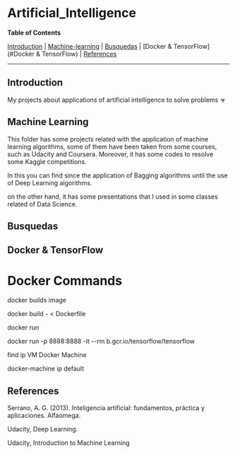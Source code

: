 # Artificial_Intelligence


**Table of Contents**

[Introduction](#introduction)
| [Machine-learning](#machine-learning)
| [Busquedas](#Busquedas)
| [Docker & TensorFlow](#Docker & TensorFlow)
| [References](#Referencias)

---

## Introduction ##

My projects about applications of artificial intelligence to solve problems ☣


## Machine Learning ##
This folder has some projects related with the application of machine learning algorithms, some of them have been taken from some courses, such as Udacity and Coursera. Moreover, it has some codes to resolve some Kaggle competitions. 

In this you can find  since the application of Bagging algorithms until the use of Deep Learning algorithms. 

on the other hand, it has some presentations that I used in some classes related of Data Science.

## Busquedas ##

## Docker & TensorFlow ##

# Docker Commands #

docker builds image

docker build - < Dockerfile

docker run

docker run -p 8888:8888 -it --rm b.gcr.io/tensorflow/tensorflow

find ip VM Docker Machine

docker-machine ip default


##  References ##

Serrano, A. G. (2013). Inteligencia artificial: fundamentos, práctica y aplicaciones. Alfaomega.

Udacity, Deep Learning.

Udacity, Introduction to Machine Learning
